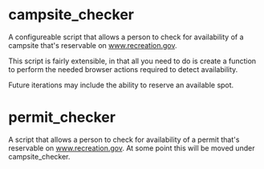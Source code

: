 # campsite_checker

A configureable script that allows a person to check for availability of a campsite that's reservable on www.recreation.gov.

This script is fairly extensible, in that all you need to do is create a function to perform the needed browser actions required to detect availability.

Future iterations may include the ability to reserve an available spot.

# permit_checker

A script that allows a person to check for availability of a permit that's reservable on www.recreation.gov. At some point this will be moved under campsite_checker.

